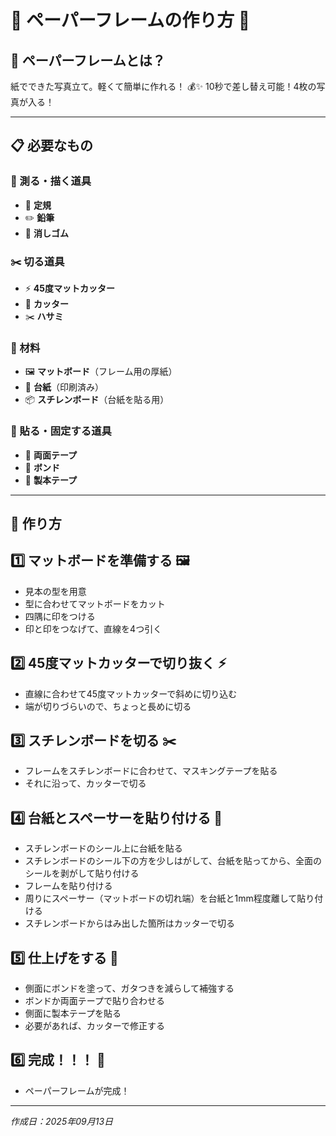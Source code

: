 # 📸 ペーパーフレームの作り方 📸

## 🎯 ペーパーフレームとは？
紙でできた写真立て。軽くて簡単に作れる！ 💰✨
10秒で差し替え可能！4枚の写真が入る！

---

## 📋 必要なもの

### 📐 測る・描く道具
- 📏 **定規**
- ✏️ **鉛筆**
- 🧽 **消しゴム**

### ✂️ 切る道具
- ⚡ **45度マットカッター**
- 🔪 **カッター**
- ✂️ **ハサミ**

### 📄 材料
- 🖼️ **マットボード**（フレーム用の厚紙）
- 📄 **台紙**（印刷済み）
- 📦 **スチレンボード**（台紙を貼る用）

### 🔗 貼る・固定する道具
- 🔗 **両面テープ**
- 🧴 **ボンド**
- 📜 **製本テープ**

---

## 🔧 作り方

## 1️⃣ マットボードを準備する 🖼️
- 見本の型を用意
- 型に合わせてマットボードをカット
- 四隅に印をつける
- 印と印をつなげて、直線を4つ引く

## 2️⃣ 45度マットカッターで切り抜く ⚡
- 直線に合わせて45度マットカッターで斜めに切り込む
- 端が切りづらいので、ちょっと長めに切る

## 3️⃣ スチレンボードを切る ✂️
- フレームをスチレンボードに合わせて、マスキングテープを貼る
- それに沿って、カッターで切る

## 4️⃣ 台紙とスペーサーを貼り付ける 🔗
- スチレンボードのシール上に台紙を貼る
- スチレンボードのシール下の方を少しはがして、台紙を貼ってから、全面のシールを剥がして貼り付ける
- フレームを貼り付ける
- 周りにスペーサー（マットボードの切れ端）を台紙と1mm程度離して貼り付ける
- スチレンボードからはみ出した箇所はカッターで切る

## 5️⃣ 仕上げをする 📜
- 側面にボンドを塗って、ガタつきを減らして補強する
- ボンドか両面テープで貼り合わせる
- 側面に製本テープを貼る
- 必要があれば、カッターで修正する

## 6️⃣ 完成！！！ 🎉
- ペーパーフレームが完成！

---

*作成日：2025年09月13日*
